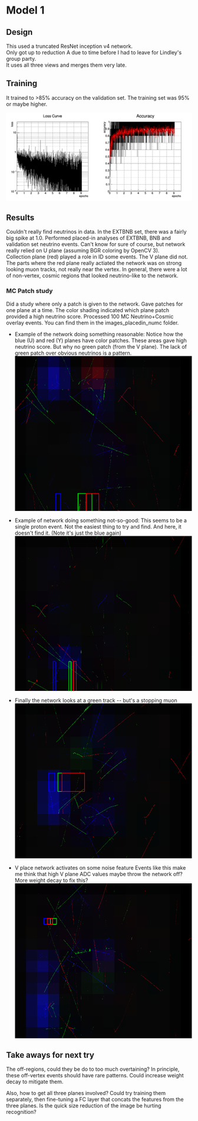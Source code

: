# Model 1

## Design 

This used a truncated ResNet inception v4 network.  
Only got up to reduction A due to time before I had to leave for Lindley's group party.  
It uses all three views and merges them very late.

## Training

It trained to >85% accuracy on the validation set.  The training set was 95% or maybe higher.

![Training](https://github.com/LArbys/ubv4/blob/master/models/001/training_plot.png)

## Results

Couldn't really find neutrinos in data.
In the EXTBNB set, there was a fairly big spike at 1.0.  Performed placed-in analyses of EXTBNB, BNB and validation set neutrino events.
Can't know for sure of course, but network really relied on U plane (assuming BGR coloring by OpenCV 3).  
Collection plane (red) played a role in ID some events. The V plane did not.
The parts where the red plane really actiated the network was on strong looking muon tracks, not really near the vertex.
In general, there were a lot of non-vertex, cosmic regions that looked neutrino-like to the network.

### MC Patch study

Did a study where only a patch is given to the network.  Gave patches for one plane at a time.  The color shading indicated which plane patch provided a high neutrino score. Processed 100 MC Neutrino+Cosmic overlay events. You can find them in the images_placedin_numc folder.

* Example of the network doing something reasonable:
    Notice how the blue (U) and red (Y) planes have color patches. These areas gave high neutrino score.  But why no green patch (from the V plane).  The lack of green patch over obvious neutrinos is a pattern.
    ![NuMC OK](https://github.com/LArbys/ubv4/blob/master/models/001/images_placedin_numc/NUMC_1.PNG)

* Example of network doing something not-so-good:
   This seems to be a single proton event. Not the easiest thing to try and find. And here, it doesn't find it. (Note it's just the blue again)
   ![Single proton event](https://github.com/LArbys/ubv4/blob/master/models/001/images_placedin_numc/NUMC_22.PNG)

* Finally the network looks at a green track -- but's a stopping muon
   ![Stopping Mu on V plane](https://github.com/LArbys/ubv4/blob/master/models/001/images_placedin_numc/NUMC_99.PNG)

* V place network activates on some noise feature
     Events like this make me think that high V plane ADC values maybe throw the network off? More weight decay to fix this?
     ![V plane noise](https://github.com/LArbys/ubv4/blob/master/models/001/images_placedin_numc/NUMC_3.PNG)
    


## Take aways for next try

The off-regions, could they be do to too much overtaining?  In principle, these off-vertex events should have rare patterns.
Could increase weight decay to mitigate them.

Also, how to get all three planes involved?
Could try training them separately, then fine-tuning a FC layer that concats the features from the three planes.
Is the quick size reduction of the image be hurting recognition?
